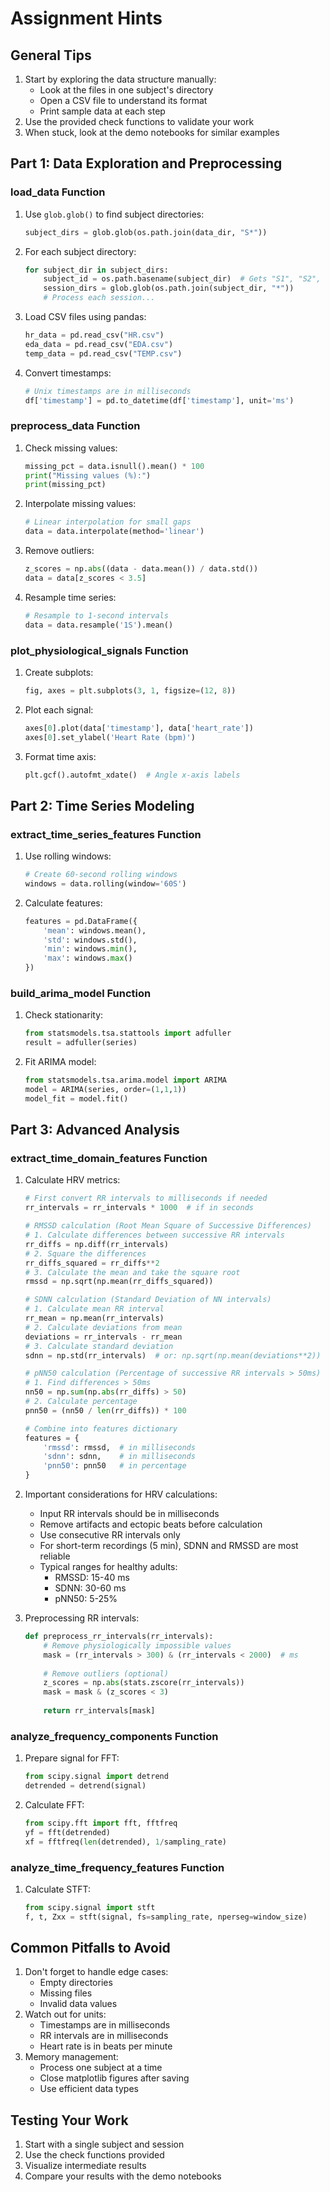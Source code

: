 # Assignment Hints

## General Tips
1. Start by exploring the data structure manually:
   - Look at the files in one subject's directory
   - Open a CSV file to understand its format
   - Print sample data at each step
2. Use the provided check functions to validate your work
3. When stuck, look at the demo notebooks for similar examples

## Part 1: Data Exploration and Preprocessing

### load_data Function
1. Use `glob.glob()` to find subject directories:
   ```python
   subject_dirs = glob.glob(os.path.join(data_dir, "S*"))
   ```
2. For each subject directory:
   ```python
   for subject_dir in subject_dirs:
       subject_id = os.path.basename(subject_dir)  # Gets "S1", "S2", etc.
       session_dirs = glob.glob(os.path.join(subject_dir, "*"))
       # Process each session...
   ```
3. Load CSV files using pandas:
   ```python
   hr_data = pd.read_csv("HR.csv")
   eda_data = pd.read_csv("EDA.csv")
   temp_data = pd.read_csv("TEMP.csv")
   ```
4. Convert timestamps:
   ```python
   # Unix timestamps are in milliseconds
   df['timestamp'] = pd.to_datetime(df['timestamp'], unit='ms')
   ```

### preprocess_data Function
1. Check missing values:
   ```python
   missing_pct = data.isnull().mean() * 100
   print("Missing values (%):")
   print(missing_pct)
   ```
2. Interpolate missing values:
   ```python
   # Linear interpolation for small gaps
   data = data.interpolate(method='linear')
   ```
3. Remove outliers:
   ```python
   z_scores = np.abs((data - data.mean()) / data.std())
   data = data[z_scores < 3.5]
   ```
4. Resample time series:
   ```python
   # Resample to 1-second intervals
   data = data.resample('1S').mean()
   ```

### plot_physiological_signals Function
1. Create subplots:
   ```python
   fig, axes = plt.subplots(3, 1, figsize=(12, 8))
   ```
2. Plot each signal:
   ```python
   axes[0].plot(data['timestamp'], data['heart_rate'])
   axes[0].set_ylabel('Heart Rate (bpm)')
   ```
3. Format time axis:
   ```python
   plt.gcf().autofmt_xdate()  # Angle x-axis labels
   ```

## Part 2: Time Series Modeling

### extract_time_series_features Function
1. Use rolling windows:
   ```python
   # Create 60-second rolling windows
   windows = data.rolling(window='60S')
   ```
2. Calculate features:
   ```python
   features = pd.DataFrame({
       'mean': windows.mean(),
       'std': windows.std(),
       'min': windows.min(),
       'max': windows.max()
   })
   ```

### build_arima_model Function
1. Check stationarity:
   ```python
   from statsmodels.tsa.stattools import adfuller
   result = adfuller(series)
   ```
2. Fit ARIMA model:
   ```python
   from statsmodels.tsa.arima.model import ARIMA
   model = ARIMA(series, order=(1,1,1))
   model_fit = model.fit()
   ```

## Part 3: Advanced Analysis

### extract_time_domain_features Function
1. Calculate HRV metrics:
   ```python
   # First convert RR intervals to milliseconds if needed
   rr_intervals = rr_intervals * 1000  # if in seconds
   
   # RMSSD calculation (Root Mean Square of Successive Differences)
   # 1. Calculate differences between successive RR intervals
   rr_diffs = np.diff(rr_intervals)
   # 2. Square the differences
   rr_diffs_squared = rr_diffs**2
   # 3. Calculate the mean and take the square root
   rmssd = np.sqrt(np.mean(rr_diffs_squared))
   
   # SDNN calculation (Standard Deviation of NN intervals)
   # 1. Calculate mean RR interval
   rr_mean = np.mean(rr_intervals)
   # 2. Calculate deviations from mean
   deviations = rr_intervals - rr_mean
   # 3. Calculate standard deviation
   sdnn = np.std(rr_intervals)  # or: np.sqrt(np.mean(deviations**2))
   
   # pNN50 calculation (Percentage of successive RR intervals > 50ms)
   # 1. Find differences > 50ms
   nn50 = np.sum(np.abs(rr_diffs) > 50)
   # 2. Calculate percentage
   pnn50 = (nn50 / len(rr_diffs)) * 100
   
   # Combine into features dictionary
   features = {
       'rmssd': rmssd,  # in milliseconds
       'sdnn': sdnn,    # in milliseconds
       'pnn50': pnn50   # in percentage
   }
   ```

2. Important considerations for HRV calculations:
   - Input RR intervals should be in milliseconds
   - Remove artifacts and ectopic beats before calculation
   - Use consecutive RR intervals only
   - For short-term recordings (5 min), SDNN and RMSSD are most reliable
   - Typical ranges for healthy adults:
     * RMSSD: 15-40 ms
     * SDNN: 30-60 ms
     * pNN50: 5-25%

3. Preprocessing RR intervals:
   ```python
   def preprocess_rr_intervals(rr_intervals):
       # Remove physiologically impossible values
       mask = (rr_intervals > 300) & (rr_intervals < 2000)  # ms
       
       # Remove outliers (optional)
       z_scores = np.abs(stats.zscore(rr_intervals))
       mask = mask & (z_scores < 3)
       
       return rr_intervals[mask]
   ```

### analyze_frequency_components Function
1. Prepare signal for FFT:
   ```python
   from scipy.signal import detrend
   detrended = detrend(signal)
   ```
2. Calculate FFT:
   ```python
   from scipy.fft import fft, fftfreq
   yf = fft(detrended)
   xf = fftfreq(len(detrended), 1/sampling_rate)
   ```

### analyze_time_frequency_features Function
1. Calculate STFT:
   ```python
   from scipy.signal import stft
   f, t, Zxx = stft(signal, fs=sampling_rate, nperseg=window_size)
   ```

## Common Pitfalls to Avoid
1. Don't forget to handle edge cases:
   - Empty directories
   - Missing files
   - Invalid data values
2. Watch out for units:
   - Timestamps are in milliseconds
   - RR intervals are in milliseconds
   - Heart rate is in beats per minute
3. Memory management:
   - Process one subject at a time
   - Close matplotlib figures after saving
   - Use efficient data types

## Testing Your Work
1. Start with a single subject and session
2. Use the check functions provided
3. Visualize intermediate results
4. Compare your results with the demo notebooks 